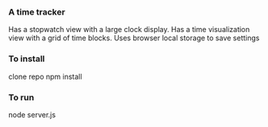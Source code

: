 ### A time tracker
Has a stopwatch view with a large clock display.
Has a time visualization view with a grid of time blocks.
Uses browser local storage to save settings

### To install 
clone repo 
npm install 

### To run 
node server.js